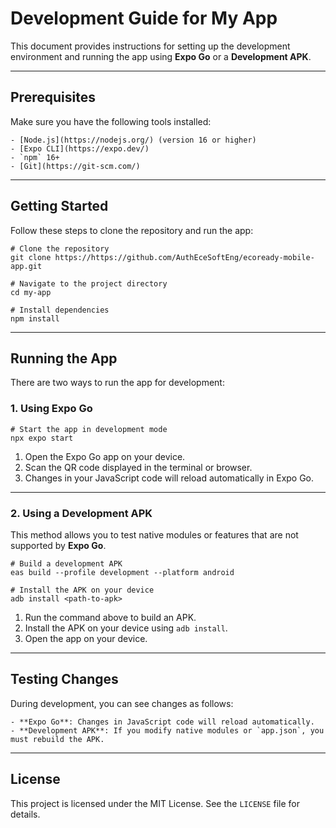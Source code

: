 # Development Guide for My App

This document provides instructions for setting up the development environment and running the app using **Expo Go** or a **Development APK**.

---

## Prerequisites

Make sure you have the following tools installed:

```
- [Node.js](https://nodejs.org/) (version 16 or higher)
- [Expo CLI](https://expo.dev/)
- `npm` 16+
- [Git](https://git-scm.com/)
```

---

## Getting Started

Follow these steps to clone the repository and run the app:

```
# Clone the repository
git clone https://https://github.com/AuthEceSoftEng/ecoready-mobile-app.git

# Navigate to the project directory
cd my-app

# Install dependencies
npm install
```

---

## Running the App

There are two ways to run the app for development:

### 1. **Using Expo Go**

```
# Start the app in development mode
npx expo start
```

1. Open the Expo Go app on your device.
2. Scan the QR code displayed in the terminal or browser.
3. Changes in your JavaScript code will reload automatically in Expo Go.

---

### 2. **Using a Development APK**

This method allows you to test native modules or features that are not supported by **Expo Go**.

```
# Build a development APK
eas build --profile development --platform android

# Install the APK on your device
adb install <path-to-apk>
```

1. Run the command above to build an APK.
2. Install the APK on your device using `adb install`.
3. Open the app on your device.

---

## Testing Changes

During development, you can see changes as follows:

```
- **Expo Go**: Changes in JavaScript code will reload automatically.
- **Development APK**: If you modify native modules or `app.json`, you must rebuild the APK.
```

---

## License

This project is licensed under the MIT License. See the `LICENSE` file for details.
